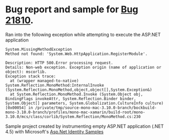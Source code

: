 # Bug report and sample for [Bug 21810](https://bugzilla.xamarin.com/show_bug.cgi?id=21810).

Ran into the following exception while attempting to execute the  ASP.NET application

```
System.MissingMethodException
Method not found: 'System.Web.HttpApplication.RegisterModule'.

Description: HTTP 500.Error processing request.
Details: Non-web exception. Exception origin (name of application or object): mscorlib.
Exception stack trace:
  at (wrapper managed-to-native) System.Reflection.MonoMethod:InternalInvoke (System.Reflection.MonoMethod,object,object[],System.Exception&)
  at System.Reflection.MonoMethod.Invoke (System.Object obj, BindingFlags invokeAttr, System.Reflection.Binder binder, System.Object[] parameters, System.Globalization.CultureInfo culture) [0x00054] in /private/tmp/source-mono-mac-3.10.0-branch/bockbuild-mono-3.10.0-branch/profiles/mono-mac-xamarin/build-root/mono-3.10.0/mcs/class/corlib/System.Reflection/MonoMethod.cs:230 
``` 

Sample project created by instrumenting empty ASP.NET application (.NET 4.5) with Microsoft's [Asp.Net Identity Samples](http://www.nuget.org/packages/Microsoft.AspNet.Identity.Samples)

